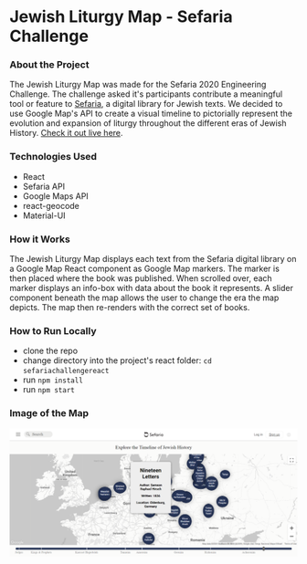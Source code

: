 # Jewish Liturgy Map - Sefaria Challenge

### About the Project
The Jewish Liturgy Map was made for the Sefaria 2020 Engineering Challenge.
The challenge asked it's participants contribute a meaningful tool or feature to [Sefaria](https://www.sefaria.org/), a digital library for Jewish texts.
We decided to use Google Map's API to create a visual timeline to pictorially represent the evolution and expansion of liturgy throughout the different eras of Jewish History.
[Check it out live here](https://ester-agishtein.github.io/SefariaChallenge/). 

### Technologies Used
- React
- Sefaria API
- Google Maps API
- react-geocode
- Material-UI

### How it Works
The Jewish Liturgy Map displays each text from the Sefaria digital library on a Google Map React component as Google Map markers. The marker is then placed where the book was published. When scrolled over, each marker displays an info-box with data about the book it represents. A slider component beneath the map allows the user to change the era the map depicts. The map then re-renders with the correct set of books.

### How to Run Locally
- clone the repo
- change directory into the project's react folder: `cd sefariachallengereact`
- run `npm install`
- run `npm start`

### Image of the Map
![screenshot](screenshot.png)
